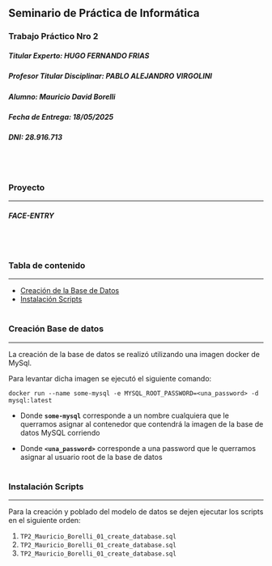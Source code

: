 ## Seminario de Práctica de Informática
### Trabajo Práctico Nro 2

##### Titular Experto: HUGO FERNANDO FRIAS
##### Profesor Titular Disciplinar: PABLO ALEJANDRO VIRGOLINI
##### Alumno: Mauricio David Borelli
##### Fecha de Entrega: 18/05/2025
##### DNI: 28.916.713
<br></br>
### Proyecto 
***
##### FACE-ENTRY
<br></br>
### Tabla de contenido
***
* [Creación de la Base de Datos](#creación-base-de-datos)
* [Instalación Scripts](#instalación-scripts)
<br></br>
### Creación Base de datos
---
La creación de la base de datos se realizó utilizando una imagen docker de MySql. 

Para levantar dicha imagen se ejecutó el siguiente comando:
```
docker run --name some-mysql -e MYSQL_ROOT_PASSWORD=<una_password> -d mysql:latest
```

- Donde **`some-mysql`** corresponde a un nombre cualquiera que le querramos asignar al contenedor que contendrá la imagen de la base de datos MySQL corriendo

- Donde **`<una_password>`** corresponde a una password que le querramos asignar al usuario root de la base de datos
<br></br>

### Instalación Scripts
***
Para la creación y poblado del modelo de datos se dejen ejecutar los scripts en el siguiente orden:

1. `TP2_Mauricio_Borelli_01_create_database.sql`
2. `TP2_Mauricio_Borelli_01_create_database.sql`
3. `TP2_Mauricio_Borelli_01_create_database.sql`